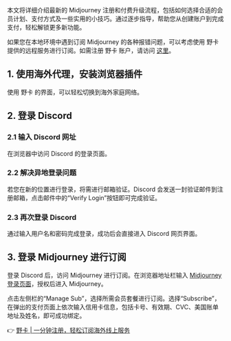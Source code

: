 本文将详细介绍最新的 Midjourney 注册和付费升级流程，包括如何选择合适的会员计划、支付方式及一些实用的小技巧。通过逐步指导，帮助您从创建账户到完成支付，轻松解锁更多新功能。

如果您在本地环境中遇到订阅 Midjourney 的各种报错问题，可以考虑使用 野卡 提供的远程服务进行订阅。如需注册 野卡 账户，请访问 [这里](https://bit.ly/bewildcard)。

## 1. 使用海外代理，安装浏览器插件

使用 野卡 的界面，可以轻松切换到海外家庭网络。

## 2. 登录 Discord

### 2.1 输入 Discord 网址

在浏览器中访问 Discord 的登录页面。

### 2.2 解决异地登录问题

若您在新的位置进行登录，将需进行邮箱验证。Discord 会发送一封验证邮件到注册邮箱，点击邮件中的“Verify Login”按钮即可完成验证。

### 2.3 再次登录 Discord

通过输入用户名和密码完成登录，成功后会直接进入 Discord 网页界面。

## 3. 登录 Midjourney 进行订阅

登录 Discord 后，访问 Midjourney 进行订阅。在浏览器地址栏输入 [Midjourney 登录页面](https://www.midjourney.com/login/)，授权后进入 Midjourney。

点击左侧栏的“Manage Sub”，选择所需会员套餐进行订阅。选择“Subscribe”，在弹出的支付页面上依次输入信用卡信息，包括卡号、有效期、CVC、美国账单地址及姓名，即可成功绑定。

👉 [野卡 | 一分钟注册，轻松订阅海外线上服务](https://bit.ly/bewildcard)